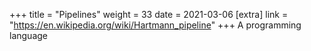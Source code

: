 +++
title = "Pipelines"
weight = 33
date = 2021-03-06
[extra]
link = "https://en.wikipedia.org/wiki/Hartmann_pipeline"
+++
A programming language


